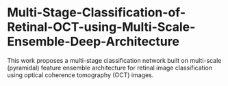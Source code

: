 # Multi-Stage-Classification-of-Retinal-OCT-using-Multi-Scale-Ensemble-Deep-Architecture
This work proposes a multi-stage classification network built on multi-scale (pyramidal) feature ensemble architecture for retinal image classification using optical coherence tomography (OCT) images.
